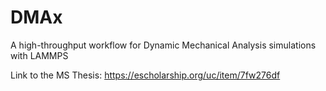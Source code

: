 # DMAx
A high-throughput workflow for Dynamic Mechanical Analysis simulations with LAMMPS

Link to the MS Thesis: https://escholarship.org/uc/item/7fw276df
